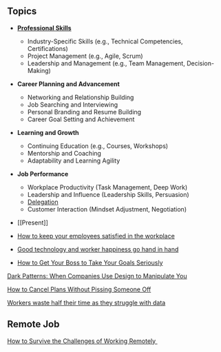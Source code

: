 ## Topics

- **[Professional Skills](Professional.md)**
    - Industry-Specific Skills (e.g., Technical Competencies, Certifications)
    - Project Management (e.g., Agile, Scrum)
    - Leadership and Management (e.g., Team Management, Decision-Making)
- **Career Planning and Advancement**
    - Networking and Relationship Building
    - Job Searching and Interviewing
    - Personal Branding and Resume Building
    - Career Goal Setting and Achievement
- **Learning and Growth**
    - Continuing Education (e.g., Courses, Workshops)
    - Mentorship and Coaching
    - Adaptability and Learning Agility
- **Job Performance**
    - Workplace Productivity (Task Management, Deep Work)
    - Leadership and Influence (Leadership Skills, Persuasion)
    - [Delegation](Delegation.md)
    - Customer Interaction (Mindset Adjustment, Negotiation)

- [[Present]]

- [How to keep your employees satisfied in the workplace ](https://www.zdnet.com/article/how-to-keep-your-employees-satisfied-in-the-workplace/)
- [Good technology and worker happiness go hand in hand ](https://www.zdnet.com/article/good-technology-and-worker-happiness-go-hand-in-hand/)
- [How to Get Your Boss to Take Your Goals Seriously ](https://twocents.lifehacker.com/how-to-get-your-boss-to-take-your-goals-seriously-1828690783)

[Dark Patterns: When Companies Use Design to Manipulate You ](https://www.howtogeek.com/363484/dark-patterns-when-companies-use-design-to-manipulate-you/)

[How to Cancel Plans Without Pissing Someone Off ](https://lifehacker.com/how-to-cancel-plans-without-pissing-someone-off-1826194573)

[Workers waste half their time as they struggle with data ](https://www.zdnet.com/article/workers-waste-half-their-time-as-they-struggle-with-data/#ftag=RSSbaffb68)



## Remote Job

[How to Survive the Challenges of Working Remotely ](https://lifehacker.com/how-to-survive-the-challenges-of-working-remotely-1832239650)